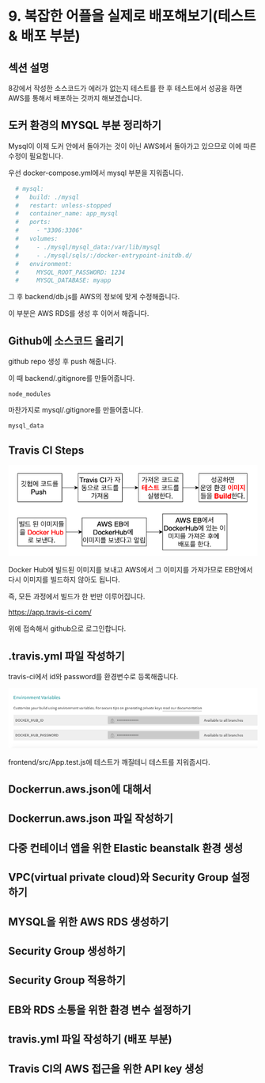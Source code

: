 # 9. 복잡한 어플을 실제로 배포해보기(테스트 & 배포 부분)

## 섹션 설명

8강에서 작성한 소스코드가 에러가 없는지 테스트를 한 후 테스트에서 성공을 하면 AWS를 통해서 배포하는 것까지 해보겠습니다.



## 도커 환경의 MYSQL 부분 정리하기

Mysql이 이제 도커 안에서 돌아가는 것이 아닌 AWS에서 돌아가고 있으므로 이에 따른 수정이 필요합니다.

우선 docker-compose.yml에서 mysql 부분을 지워줍니다.

``` yml
  # mysql:
  #   build: ./mysql
  #   restart: unless-stopped
  #   container_name: app_mysql
  #   ports:
  #     - "3306:3306"
  #   volumes:
  #     - ./mysql/mysql_data:/var/lib/mysql
  #     - ./mysql/sqls/:/docker-entrypoint-initdb.d/
  #   environment:
  #     MYSQL_ROOT_PASSWORD: 1234
  #     MYSQL_DATABASE: myapp
```



그 후 backend/db.js를 AWS의 정보에 맞게 수정해줍니다.

이 부분은 AWS RDS를 생성 후 이어서 해줍니다.



## Github에 소스코드 올리기

github repo 생성 후 push 해줍니다.

이 때 backend/.gitignore를 만들어줍니다.

```
node_modules
```



마찬가지로 mysql/.gitignore를 만들어줍니다.

```
mysql_data
```





## Travis CI Steps

![image-20210919133201883](../images/section09/docker-hub.png)



Docker Hub에 빌드된 이미지를 보내고 AWS에서 그 이미지를 가져가므로 EB안에서 다시 이미지를 빌드하지 않아도 됩니다.

즉, 모든 과정에서 빌드가 한 번만 이루어집니다.



https://app.travis-ci.com/

위에 접속해서 github으로 로그인합니다.



## .travis.yml 파일 작성하기







travis-ci에서 id와 password를 환경변수로 등록해줍니다.

![image-20210919173520933](../images/section09/travis_env_variable.png)



frontend/src/App.test.js에 테스트가 깨질테니 테스트를 지워줍시다.







## Dockerrun.aws.json에 대해서

## Dockerrun.aws.json 파일 작성하기

## 다중 컨테이너 앱을 위한 Elastic beanstalk 환경 생성

## VPC(virtual private cloud)와 Security Group 설정하기

## MYSQL을 위한 AWS RDS 생성하기

## Security Group 생성하기

## Security Group 적용하기

## EB와 RDS 소통을 위한 환경 변수 설정하기

## travis.yml 파일 작성하기 (배포 부분)

## Travis CI의 AWS 접근을 위한 API key 생성
